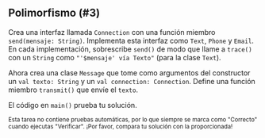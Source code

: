 ## Polimorfismo (#3)

Crea una interfaz llamada `Connection` con una función miembro `send(mensaje: String)`. Implementa esta interfaz como `Text`, `Phone` y `Email`. En cada implementación, sobrescribe `send()` de modo que llame a `trace()` con un `String` como `"'$mensaje' vía Texto"` (para la clase `Text`).

Ahora crea una clase `Message` que tome como argumentos del constructor un `val texto: String` y un `val connection: Connection`. Define una función miembro `transmit()` que envíe el `texto`.

El código en `main()` prueba tu solución.

<sub> Esta tarea no contiene pruebas automáticas, por lo que siempre se marca como "Correcto" cuando ejecutas "Verificar". ¡Por favor, compara tu solución con la proporcionada! </sub>